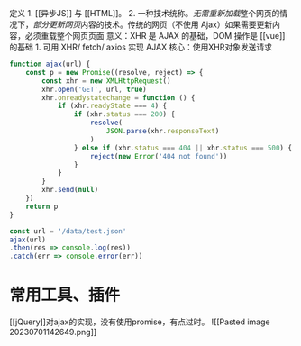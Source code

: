 定义
	1.  [[异步JS]] 与 [[HTML]]。
	2. 一种技术统称。*无需重新加载*整个网页的情况下，*部分更新网页*内容的技术。传统的网页（不使用 Ajax）如果需要更新内容，必须重载整个网页页面
意义：XHR 是 AJAX 的基础，DOM 操作是 [[vue]] 的基础
	1. 可用 XHR/ fetch/ axios 实现 AJAX
核心：使用XHR对象发送请求
```js
function ajax(url) {
    const p = new Promise((resolve, reject) => {
        const xhr = new XMLHttpRequest()
        xhr.open('GET', url, true)
        xhr.onreadystatechange = function () {
            if (xhr.readyState === 4) {
                if (xhr.status === 200) {
                    resolve(
                        JSON.parse(xhr.responseText)
                    )
                } else if (xhr.status === 404 || xhr.status === 500) {
                    reject(new Error('404 not found'))
                }
            }
        }
        xhr.send(null)
    })
    return p
}

const url = '/data/test.json'
ajax(url)
.then(res => console.log(res))
.catch(err => console.error(err))
```

# 常用工具、插件
[[jQuery]]对ajax的实现，没有使用promise，有点过时。
![[Pasted image 20230701142649.png]] 
